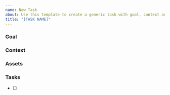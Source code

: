 ```yaml
---
name: New Task
about: Use this template to create a generic task with goal, context and task list
title: "[TASK NAME]"
---
```

### Goal


### Context


### Assets


### Tasks

- [ ] 
